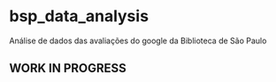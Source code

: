# bsp_data_analysis
Análise de dados das avaliações do google da Biblioteca de São Paulo

## WORK IN PROGRESS ##
